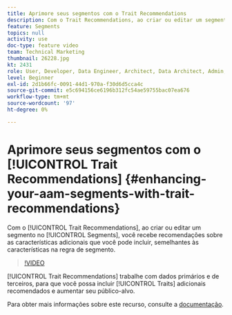 ```yaml
---
title: Aprimore seus segmentos com o Trait Recommendations
description: Com o Trait Recommendations, ao criar ou editar um segmento, você recebe recomendações sobre as características adicionais que você pode incluir, semelhantes às características na regra de segmento.
feature: Segments
topics: null
activity: use
doc-type: feature video
team: Technical Marketing
thumbnail: 26228.jpg
kt: 2431
role: User, Developer, Data Engineer, Architect, Data Architect, Admin, Leader
level: Beginner
exl-id: 2d1b66fc-0091-44d1-970a-f30d6d5cca4c
source-git-commit: e5c694156ce6196b312fc54ae59755bac07ea676
workflow-type: tm+mt
source-wordcount: '97'
ht-degree: 0%

---
```


# Aprimore seus segmentos com o [!UICONTROL Trait Recommendations] {#enhancing-your-aam-segments-with-trait-recommendations}

Com o [!UICONTROL Trait Recommendations], ao criar ou editar um segmento no [!UICONTROL Segments], você recebe recomendações sobre as características adicionais que você pode incluir, semelhantes às características na regra de segmento.

>[!VIDEO](https://video.tv.adobe.com/v/26228/?quality=12)

[!UICONTROL Trait Recommendations] trabalhe com dados primários e de terceiros, para que você possa incluir [!UICONTROL Traits] adicionais recomendados e aumentar seu público-alvo.

Para obter mais informações sobre este recurso, consulte a [documentação](https://experiencecloud.adobe.com/resources/help/en_US/aam/trait-recommendations.html).
